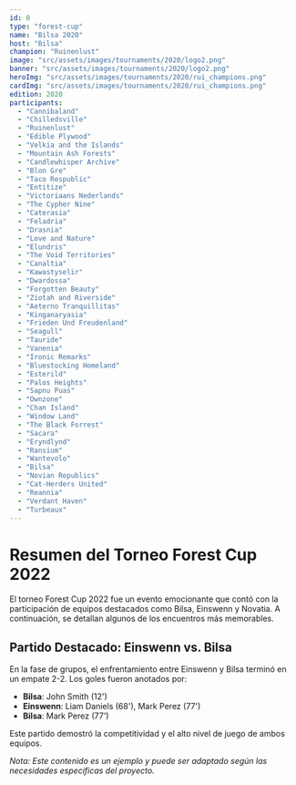 ```yaml
---
id: 0
type: "forest-cup"
name: "Bilsa 2020"
host: "Bilsa"
champion: "Ruinenlust"
image: "src/assets/images/tournaments/2020/logo2.png"
banner: "src/assets/images/tournaments/2020/logo2.png"
heroImg: "src/assets/images/tournaments/2020/rui_champions.png"
cardImg: "src/assets/images/tournaments/2020/rui_champions.png"
edition: 2020
participants:
  - "Cannibaland"
  - "Chilledsville"
  - "Ruinenlust"
  - "Edible Plywood"
  - "Velkia and the Islands"
  - "Mountain Ash Forests"
  - "Candlewhisper Archive"
  - "Blon Gre"
  - "Taco Respublic"
  - "Entitize"
  - "Victoriaans Nederlands"
  - "The Cypher Nine"
  - "Caterasia"
  - "Feladria"
  - "Drasnia"
  - "Love and Nature"
  - "Elundris"
  - "The Void Territories"
  - "Canaltia"
  - "Kawastyselir"
  - "Dwardossa"
  - "Forgotten Beauty"
  - "Ziotah and Riverside"
  - "Aeterno Tranquillitas"
  - "Kinganaryasia"
  - "Frieden Und Freudenland"
  - "Seagull"
  - "Tauride"
  - "Vanenia"
  - "Ironic Remarks"
  - "Bluestocking Homeland"
  - "Esterild"
  - "Palos Heights"
  - "Sapnu Puas"
  - "Ownzone"
  - "Chan Island"
  - "Window Land"
  - "The Black Forrest"
  - "Sacara"
  - "Eryndlynd"
  - "Ransium"
  - "Wantevolo"
  - "Bilsa"
  - "Novian Republics"
  - "Cat-Herders United"
  - "Reannia"
  - "Verdant Haven"
  - "Turbeaux"
---
```


# Resumen del Torneo Forest Cup 2022

El torneo Forest Cup 2022 fue un evento emocionante que contó con la participación de equipos destacados como Bilsa, Einswenn y Novatia. A continuación, se detallan algunos de los encuentros más memorables.

## Partido Destacado: Einswenn vs. Bilsa

En la fase de grupos, el enfrentamiento entre Einswenn y Bilsa terminó en un empate 2-2. Los goles fueron anotados por:

- **Bilsa**: John Smith (12')
- **Einswenn**: Liam Daniels (68'), Mark Perez (77')
- **Bilsa**: Mark Perez (77')

Este partido demostró la competitividad y el alto nivel de juego de ambos equipos.

*Nota: Este contenido es un ejemplo y puede ser adaptado según las necesidades específicas del proyecto.*
